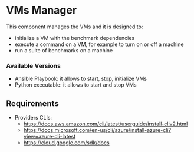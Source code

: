 # VMs Manager
This component manages the VMs and it is designed to:

- initialize a VM with the benchmark dependencies
- execute a command on a VM, for example to turn on or off a machine
- run a suite of benchmarks on a machine

### Available Versions
- Ansible Playbook: it allows to start, stop, initialize VMs
- Python executable: it allows to start and stop VMs

## Requirements
- Providers CLIs:
    - https://docs.aws.amazon.com/cli/latest/userguide/install-cliv2.html
    - https://docs.microsoft.com/en-us/cli/azure/install-azure-cli?view=azure-cli-latest
    - https://cloud.google.com/sdk/docs